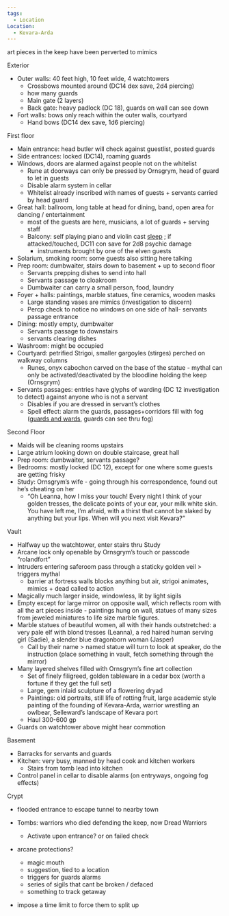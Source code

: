 ```yaml
---
tags:
  - Location
Location:
  - Kevara-Arda
---
```

art pieces in the keep have been perverted to mimics

  

Exterior

- Outer walls: 40 feet high, 10 feet wide, 4 watchtowers
    - Crossbows mounted around (DC14 dex save, 2d4 piercing)
    - how many guards
    - Main gate (2 layers)
    - Back gate: heavy padlock (DC 18), guards on wall can see down
- Fort walls: bows only reach within the outer walls, courtyard
    - Hand bows (DC14 dex save, 1d6 piercing)

  

First floor

- Main entrance: head butler will check against guestlist, posted guards
- Side entrances: locked (DC14), roaming guards
- Windows, doors are alarmed against people not on the whitelist
    - Rune at doorways can only be pressed by Ornsgrym, head of guard to let in guests
    - Disable alarm system in cellar
    - Whitelist already inscribed with names of guests + servants carried by head guard
- Great hall: ballroom, long table at head for dining, band, open area for dancing / entertainment
    - most of the guests are here, musicians, a lot of guards + serving staff
    - Balcony: self playing piano and violin cast [sleep](https://5e.tools/spells.html#sleep_phb) ; if attacked/touched, DC11 con save for 2d8 psychic damage
        - instruments brought by one of the elven guests
- Solarium, smoking room: some guests also sitting here talking
- Prep room: dumbwaiter, stairs down to basement + up to second floor
    - Servants prepping dishes to send into hall
    - Servants passage to cloakroom
    - Dumbwaiter can carry a small person, food, laundry
- Foyer + halls: paintings, marble statues, fine ceramics, wooden masks
    - Large standing vases are mimics (investigation to discern)
    - Percp check to notice no windows on one side of hall- servants passage entrance
- Dining: mostly empty, dumbwaiter
    - Servants passage to downstairs
    - servants clearing dishes
- Washroom: might be occupied
- Courtyard: petrified Strigoi, smaller gargoyles (stirges) perched on walkway columns
    - Runes, onyx cabochon carved on the base of the statue - mythal can only be activated/deactivated by the bloodline holding the keep (Ornsgrym)
- Servants passages: entries have glyphs of warding (DC 12 investigation to detect) against anyone who is not a servant
    - Disables if you are dressed in servant’s clothes
    - Spell effect: alarm the guards, passages+corridors fill with fog ([guards and wards](https://5e.tools/spells.html#guards%20and%20wards_phb), guards can see thru fog)

  

Second Floor

- Maids will be cleaning rooms upstairs
- Large atrium looking down on double staircase, great hall
- Prep room: dumbwaiter, servants passage?
- Bedrooms: mostly locked (DC 12), except for one where some guests are getting frisky
- Study: Ornsgrym’s wife - going through his correspondence, found out he’s cheating on her
    - “Oh Leanna, how I miss your touch! Every night I think of your golden tresses, the delicate points of your ear, your milk white skin. You have left me, I’m afraid, with a thirst that cannot be slaked by anything but your lips. When will you next visit Kevara?”

Vault

- Halfway up the watchtower, enter stairs thru Study
- Arcane lock only openable by Ornsgrym’s touch or passcode “rolandfort”
- Intruders entering saferoom pass through a staticky golden veil > triggers mythal
    - barrier at fortress walls blocks anything but air, strigoi animates, mimics + dead called to action
- Magically much larger inside, windowless, lit by light sigils
- Empty except for large mirror on opposite wall, which reflects room with all the art pieces inside - paintings hung on wall, statues of many sizes from jeweled miniatures to life size marble figures.
- Marble statues of beautiful women, all with their hands outstretched: a very pale elf with blond tresses (Leanna), a red haired human serving girl (Sadie), a slender blue dragonborn woman (Jasper)
    - Call by their name > named statue will turn to look at speaker, do the instruction (place something in vault, fetch something through the mirror)
- Many layered shelves filled with Ornsgrym’s fine art collection
    - Set of finely filigreed, golden tableware in a cedar box (worth a fortune if they get the full set)
    - Large, gem inlaid sculpture of a flowering dryad
    - Paintings: old portraits, still life of rotting fruit, large academic style painting of the founding of Kevara-Arda, warrior wrestling an owlbear, Selleward’s landscape of Kevara port
    - Haul 300-600 gp
- Guards on watchtower above might hear commotion

  

Basement

- Barracks for servants and guards
- Kitchen: very busy, manned by head cook and kitchen workers
    - Stairs from tomb lead into kitchen
- Control panel in cellar to disable alarms (on entryways, ongoing fog effects)

  

Crypt

- flooded entrance to escape tunnel to nearby town
- Tombs: warriors who died defending the keep, now Dread Warriors
    - Activate upon entrance? or on failed check

  

  

  

- arcane protections?
    - magic mouth
    - suggestion, tied to a location
    - triggers for guards alarms
    - series of sigils that cant be broken / defaced
    - something to track getaway
- impose a time limit to force them to split up
